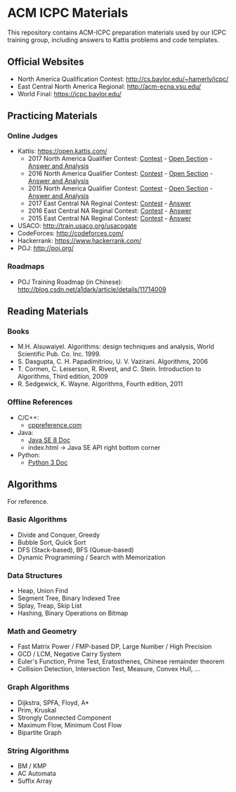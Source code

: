 ACM ICPC Materials
===

This repository contains ACM-ICPC preparation materials used by our ICPC training group, including answers to Kattis problems and code templates.

Official Websites
---

* North America Qualification Contest: http://cs.baylor.edu/~hamerly/icpc/
* East Central North America Regional: http://acm-ecna.ysu.edu/
* World Final: https://icpc.baylor.edu/

Practicing Materials
---

### Online Judges

* Kattis: https://open.kattis.com/
    * 2017 North America Qualifier Contest: [Contest](https://naq17.kattis.com/problems) - [Open Section](https://open.kattis.com/problem-sources/2017%20ICPC%20North%20American%20Qualifier%20Contest) - [Answer and Analysis](http://cs.baylor.edu/~hamerly/icpc/qualifier_2017/)
    * 2016 North America Qualifier Contest: [Contest](https://naq16.kattis.com/problems) - [Open Section](https://open.kattis.com/problem-sources/2016%20ICPC%20North%20American%20Qualifier%20Contest) - [Answer and Analysis](http://cs.baylor.edu/~hamerly/icpc/qualifier_2016/)
    * 2015 North America Qualifier Contest: [Contest](https://naq15.kattis.com/problems) - [Open Section](https://open.kattis.com/problem-sources/2015%20ICPC%20North%20American%20Qualifier%20Contest) - [Answer and Analysis](http://cs.baylor.edu/~hamerly/icpc/qualifier_2015/)
    * 2017 East Central NA Reginal Contest: [Contest](https://ecna17.kattis.com/problems) - [Answer](http://acm-ecna.ysu.edu/PastResults/2017/problemset.html)
    * 2016 East Central NA Reginal Contest: [Contest](https://ecna16.kattis.com/problems) - [Answer](http://acm-ecna.ysu.edu/PastResults/2016/problemset.html)
    * 2015 East Central NA Reginal Contest: [Contest](https://ecna15.kattis.com/problems) - [Answer](http://acm-ecna.ysu.edu/PastResults/2015/problemset.html)
* USACO: http://train.usaco.org/usacogate
* CodeForces: http://codeforces.com/
* Hackerrank: https://www.hackerrank.com/
* POJ: http://poj.org/

### Roadmaps

* POJ Training Roadmap (in Chinese): http://blog.csdn.net/a1dark/article/details/11714009

Reading Materials
---

### Books

* M.H. Alsuwaiyel. Algorithms: design techniques and analysis, World Scientific Pub. Co. Inc. 1999.
* S. Dasgupta, C. H. Papadimitriou, U. V. Vazirani. Algorithms, 2006
* T. Cormen, C. Leiserson, R. Rivest, and C. Stein. Introduction to Algorithms, Third edition, 2009
* R. Sedgewick, K. Wayne. Algorithms, Fourth edition, 2011

### Offline References

* C/C++: 
    * [cppreference.com](http://en.cppreference.com/w/Cppreference:Archives)
* Java:
    * [Java SE 8 Doc](http://www.oracle.com/technetwork/java/javase/documentation/jdk8-doc-downloads-2133158.html)
    * index.html -> Java SE API right bottom corner
* Python:
    * [Python 3 Doc](https://docs.python.org/3/download.html)

Algorithms
---

For reference.

### Basic Algorithms

* Divide and Conquer, Greedy
* Bubble Sort, Quick Sort
* DFS (Stack-based), BFS (Queue-based)
* Dynamic Programming / Search with Memorization

### Data Structures

* Heap, Union Find
* Segment Tree, Binary Indexed Tree
* Splay, Treap, Skip List
* Hashing, Binary Operations on Bitmap

### Math and Geometry

* Fast Matrix Power / FMP-based DP, Large Number / High Precision
* GCD / LCM, Negative Carry System
* Euler's Function, Prime Test, Eratosthenes, Chinese remainder theorem
* Collision Detection, Intersection Test, Measure, Convex Hull, ...

### Graph Algorithms

* Dijkstra, SPFA, Floyd, A*
* Prim, Kruskal
* Strongly Connected Component
* Maximum Flow, Minimum Cost Flow
* Bipartite Graph

### String Algorithms

* BM / KMP
* AC Automata
* Suffix Array
